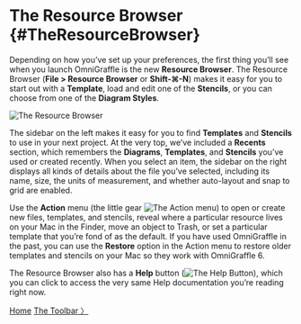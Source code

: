 # The Resource Browser {#TheResourceBrowser}

Depending on how you’ve set up your preferences, the first thing you’ll see when you launch OmniGraffle is the new **Resource Browser**. The Resource Browser (**File \> Resource Browser** or **Shift-⌘-N**) makes it easy for you to start out with a **Template**, load and edit one of the **Stencils**, or you can choose from one of the **Diagram Styles**.

![The Resource Browser](HelpImages/og6_resourcebrowser.png)

The sidebar on the left makes it easy for you to find **Templates** and **Stencils** to use in your next project. At the very top, we’ve included a **Recents** section, which remembers the **Diagrams**, **Templates**, and **Stencils** you’ve used or created recently. When you select an item, the sidebar on the right displays all kinds of details about the file you’ve selected, including its name, size, the units of measurement, and whether auto-layout and snap to grid are enabled.

Use the **Action** menu (the little gear ![The Action menu](HelpImages/og6_button_action.png)) to open or create new files, templates, and stencils, reveal where a particular resource lives on your Mac in the Finder, move an object to Trash, or set a particular template that you’re fond of as the default. If you have used OmniGraffle in the past, you can use the **Restore** option in the Action menu to restore older templates and stencils on your Mac so they work with OmniGraffle 6.

The Resource Browser also has a **Help** button (![The Help Button](HelpImages/og6_button_help.png)), which you can click to access the very same Help documentation you’re reading right now.

[Home](index.html) [The Toolbar 〉](index05_thetoolbar.html)

